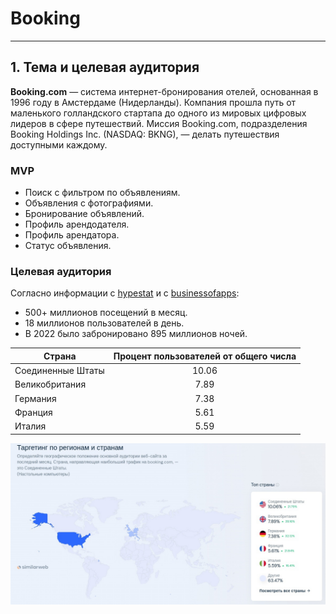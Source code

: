 # Booking

---

## 1. Тема и целевая аудитория

**Booking.com** — система интернет-бронирования отелей, основанная в 1996 году в Амстердаме (Нидерланды).
Компания прошла путь от маленького голландского стартапа до одного из мировых цифровых лидеров в сфере путешествий. Миссия Booking.com, подразделения Booking Holdings Inc. (NASDAQ: BKNG), — делать путешествия доступными каждому.


### MVP

- Поиск с фильтром по объявлениям.
- Объявления с фотографиями.
- Бронирование объявлений.
- Профиль арендодателя.
- Профиль арендатора.
- Статус объявления.


### Целевая аудитория

Согласно информации с [hypestat](https://hypestat.com/info/booking.com) и с [businessofapps](https://www.businessofapps.com/data/booking-statistics/):

- 500+ миллионов посещений в месяц.
- 18 миллионов пользователей в день.
- В 2022 было забронировано 895 миллионов ночей.

| Страна            | Процент пользователей от общего числа |
|-------------------|:-------------------------------------:|
| Соединенные Штаты |                 10.06                 |
| Великобритания    |                 7.89                  |
| Германия          |                 7.38                  |
| Франция           |                 5.61                  |
| Италия            |                 5.59                  |

![Количество пользователей Booking по странам](images/booking-users.jpg)
